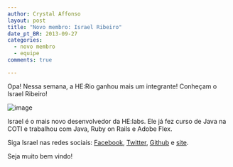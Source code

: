 ```yaml
---
author: Crystal Affonso
layout: post
title: "Novo membro: Israel Ribeiro"
date_pt_BR: 2013-09-27
categories:
  - novo membro
  - equipe
comments: true

---
```


Opa! Nessa semana, a HE:Rio ganhou mais um integrante! Conheçam o Israel Ribeiro!

<!--more-->

![image](/blog/images/posts/israel.jpg)

Israel é o mais novo desenvolvedor da HE:labs. Ele já fez curso de Java na COTI e trabalhou com Java, Ruby on Rails e Adobe Flex.

Siga Israel nas redes sociais: [Facebook](https://www.facebook.com/israveri), [Twitter](https://twitter.com/israveri), [Github](https://github.com/israveri) e [site](http://israveri.github.io/).

Seja muito bem vindo!
